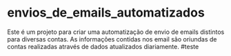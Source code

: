 # envios_de_emails_automatizados
Este é um projeto para criar uma automatização de envio de emails distintos para diversas contas. As informações contidas nos email são oriundas de contas realizadas através de dados atualizados diariamente.
#teste
